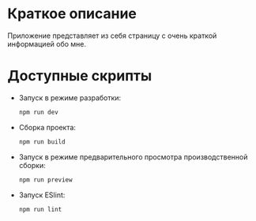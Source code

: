 # Краткое описание

Приложение представляет из себя страницу с очень краткой информацией обо мне.

# Доступные скрипты

- Запуск в режиме разработки:

  ```sh
  npm run dev
  ```

- Сборка проекта:

  ```sh
  npm run build
  ```

- Запуск в режиме предварительного просмотра производственной сборки:

  ```sh
  npm run preview
  ```

- Запуск ESlint:

  ```sh
  npm run lint
  ```
